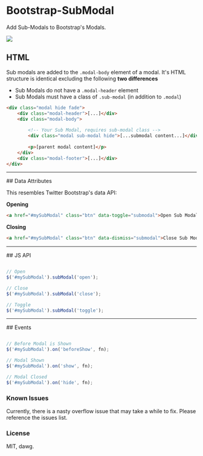 Bootstrap-SubModal
==================

Add Sub-Modals to Bootstrap's Modals.

<img src="http://i.imgur.com/dUrRQfa.png">


## HTML

Sub modals are added to the `.modal-body` element of a modal. It's HTML structure is identical excluding the following **two differences**

* Sub Modals do not have a `.modal-header` element
* Sub Modals must have a class of `.sub-modal` (in addition to `.modal`)

```html
<div class="modal hide fade">
    <div class="modal-header">[...]</div>
    <div class="modal-body">
    
        <!-- Your Sub Modal, requires sub-modal class -->
        <div class="modal sub-modal hide">[...submodal content...]</div>
        
        <p>[parent modal content]</p>
    </div>
    <div class="modal-footer">[...]</div>
</div>
```
<hr />
## Data Attributes

This resembles Twitter Bootstrap's data API:

**Opening**
```html
<a href="#mySubModal" class="btn" data-toggle="submodal">Open Sub Modal</a>
```

**Closing**
```html
<a href="#mySubModal" class="btn" data-dismiss="submodal">Close Sub Modal</a>
```
<hr />
## JS API

```javascript

// Open
$('#mySubModal').subModal('open');

// Close
$('#mySubModal').subModal('close');

// Toggle
$('#mySubModal').subModal('toggle');
```
<hr />
## Events

```javascript

// Before Modal is Shown
$('#mySubModal').on('beforeShow', fn);

// Modal Shown
$('#mySubModal').on('show', fn);

// Modal Closed
$('#mySubModal').on('hide', fn);
```

### Known Issues
Currently, there is a nasty overflow issue that may take a while to fix. Please reference the issues list.

### License

MIT, dawg.
